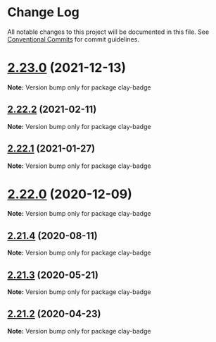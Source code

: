 # Change Log

All notable changes to this project will be documented in this file.
See [Conventional Commits](https://conventionalcommits.org) for commit guidelines.

# [2.23.0](https://github.com/liferay/clay/tree/master/packages/clay-badge/compare/v2.22.4...v2.23.0) (2021-12-13)

**Note:** Version bump only for package clay-badge





## [2.22.2](https://github.com/liferay/clay/tree/master/packages/clay-badge/compare/v2.22.1...v2.22.2) (2021-02-11)

**Note:** Version bump only for package clay-badge





## [2.22.1](https://github.com/liferay/clay/tree/master/packages/clay-badge/compare/v2.22.0...v2.22.1) (2021-01-27)

**Note:** Version bump only for package clay-badge





# [2.22.0](https://github.com/liferay/clay/tree/master/packages/clay-badge/compare/v2.21.5...v2.22.0) (2020-12-09)

**Note:** Version bump only for package clay-badge





## [2.21.4](https://github.com/liferay/clay/tree/master/packages/clay-badge/compare/v2.21.3...v2.21.4) (2020-08-11)

**Note:** Version bump only for package clay-badge





## [2.21.3](https://github.com/liferay/clay/tree/master/packages/clay-badge/compare/v2.21.2...v2.21.3) (2020-05-21)

**Note:** Version bump only for package clay-badge





## [2.21.2](https://github.com/liferay/clay/tree/master/packages/clay-badge/compare/v2.21.1...v2.21.2) (2020-04-23)

**Note:** Version bump only for package clay-badge
